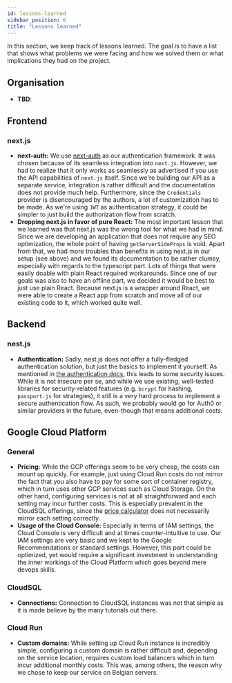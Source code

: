 ```yaml
---
id: lessons-learned
sidebar_position: 6
title: "Lessons learned"
---
```


In this section, we keep track of lessons learned. The goal is to have a list that shows what problems we were facing
and how we solved them or what implications they had on the project.

## Organisation

* **TBD**:

## Frontend

### next.js

* **next-auth:** We use [next-auth](https://next-auth.js.org/) as our authentication framework. It was chosen because of
  its seamless integration into `next.js`. However, we had to realize that it only works as seamlessly as advertised if
  you use the API capabilities of `next.js` itself. Since we're building our API as a separate service, integration is
  rather difficult and the documentation does not provide much help. Furthermore, since the `Credentials` provider is
  disencouraged by the authors, a lot of customization has to be made. As we're using `JWT` as authentication strategy,
  it could be simpler to just build the authorization flow from scratch.
* **Dropping next.js in favor of pure React:** The most important lesson that we learned was that next.js was the wrong
  tool for what we had in mind. Since we are developing an application that does not require any SEO optimization, the
  whole point of having `getServerSideProps` is void. Apart from that, we had more troubles than benefits in using
  next.js in our setup (see above) and we found its documentation to be rather clumsy, especially with regards to the
  typescript part. Lots of things that were easily doable with plain React required workarounds. Since one of our goals
  was also to have an offline part, we decided it would be best to just use plain React. Because next.js is a wrapper
  around React, we were able to create a React app from scratch and move all of our existing code to it, which worked
  quite well.

## Backend

### nest.js

* **Authentication:** Sadly, nest.js does not offer a fully-fledged authentication solution, but just the basics to
  implement it yourself. As mentioned
  in [the authentication docs](../docs/architecture/security/security-authentication-session-management), this leads to some
  security issues. While it is not insecure per se, and while we use existing, well-tested libraries for
  security-related features (e.g. `bcrypt` for hashing, `passport.js` for strategies), it still is a very hard process
  to implement a secure authentication flow. As such, we probably would go for Auth0 or similar providers in the future,
  even-though that means additional costs.

## Google Cloud Platform

### General

* **Pricing:** While the GCP offerings seem to be very cheap, the costs can mount up quickly. For example, just using
  Cloud Run costs do not mirror the fact that you also have to pay for some sort of container registry, which in turn
  uses other GCP services such as Cloud Storage. On the other hand, configuring services is not at all straightforward
  and each setting may incur further costs. This is especially prevalent in the CloudSQL offerings, since
  the [price calculator](https://cloud.google.com/products/calculator#id=) does not necessarily mirror each setting
  correctly.
* **Usage of the Cloud Console:** Especially in terms of IAM settings, the Cloud Console is very difficult and at times
  counter-intuitive to use. Our IAM settings are very basic and we kept to the Google Recommendations or standard
  settings. However, this part could be optimized, yet would require a significant investment in understanding the inner
  workings of the Cloud Platform which goes beyond mere devops skills.

### CloudSQL

* **Connections:** Connection to CloudSQL instances was not that simple as it is made believe by the many tutorials out
  there.

### Cloud Run

* **Custom domains:** While setting up Cloud Run instance is incredibly simple, configuring a custom domain is rather
  difficult and, depending on the service location, requires custom load balancers which in turn incur additional
  monthly costs. This was, among others, the reason why we chose to keep our service on Belgian servers.